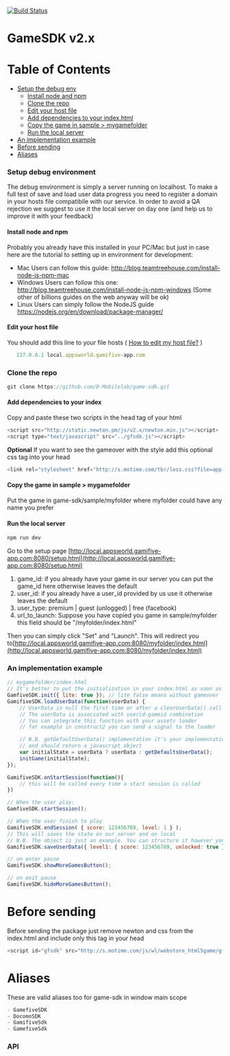 [![Build Status](https://travis-ci.org/D-Mobilelab/game-sdk.svg?branch=master)](https://travis-ci.org/D-Mobilelab/game-sdk)

# GameSDK v2.x

# Table of Contents
+ [Setup the debug env](#setup-debug-environment)
  - [Install node and npm](#install-node-and-npm)
  - [Clone the repo](#clone-the-repo)
  - [Edit your host file](#edit-your-host-file)
  - [Add dependencies to your index.html](#add-dependencies-to-your-index)
  - [Copy the game in sample > mygamefolder](#copy-the-game-in-sample-mygamefolder)
  - [Run the local server](#run-the-local-server)
+ [An implementation example](#an-implementation-example)
+ [Before sending](#before-sending)
+ [Aliases](#aliases)

### Setup debug environment

The debug environment is simply a server running on localhost. To make a full test of save and load user data progress you need to register a domain in your hosts file compatibile with our service.
In order to avoid a QA rejection we suggest to use it the local server on day one (and help us to improve it with your feedback)

#### Install node and npm
Probably you already have this installed in your PC/Mac but just in case here are the tutorial to setting up in environment for development:
-   Mac Users can follow this guide: <http://blog.teamtreehouse.com/install-node-js-npm-mac>
-   Windows Users can follow this one: <http://blog.teamtreehouse.com/install-node-js-npm-windows>
    (Some other of billions guides on the web anyway will be ok)
- Linux Users can simply follow the NodeJS guide <https://nodejs.org/en/download/package-manager/>

#### Edit your host file
You should add this line to your file hosts 
( [How to edit my host file?](http://www.howtogeek.com/howto/27350/beginner-geek-how-to-edit-your-hosts-file/) )

```javascript
   127.0.0.1 local.appsworld.gamifive-app.com
```

### Clone the repo
```javascript
git clone https://github.com/D-Mobilelab/game-sdk.git
```

#### Add dependencies to your index
Copy and paste these two scripts in the head tag of your html

```javascript
<script src="http://static.newton.pm/js/v2.x/newton.min.js"></script>
<script type="text/javascript" src="../gfsdk.js"></script>
```
__Optional__
If you want to see the gameover with the style add this optional css tag into your head
```javascript
<link rel="stylesheet" href="http://s.motime.com/tbr/less.css?file=app-gameover.less&country=ww-appsworld&t=20170111153950" />
```
#### Copy the game in sample > mygamefolder
Put the game in game-sdk/sample/myfolder where myfolder could have any name you prefer

#### Run the local server
```javascript
npm run dev
```

Go to the setup page [http://local.appsworld.gamifive-app.com:8080/setup.html](http://local.appsworld.gamifive-app.com:8080/setup.html)

1.  game_id: 
    if you already have your game in our server you can put the game_id here otherwise leaves the default
2.  user_id: 
    if you already have a user_id provided by us use it otherwise leaves the default
3.  user_type: premium | guest (unlogged) | free (facebook)
4.  url_to_launch:
    Suppose you have copied you game in sample/myfolder this field should be "/myfolder/index.html"

Then you can simply click "Set" and "Launch". This will redirect you to[http://local.appsworld.gamifive-app.com:8080/myfolder/index.html](http://local.appsworld.gamifive-app.com:8080/myfolder/index.html)

### An implementation example

```javascript
// mygamefolder/index.html
// It's better to put the initialization in your index.html as soon as possible
GamfiveSDK.init({ lite: true }); // lite false means without gameover
GamifiveSDK.loadUserData(function(userData) {
    // UserData is null the first time or after a clearUserData() call
    // The userData is associated with userid-gameid combination
    // You can integrate this function with your assets loader
    // for example in construct2 you can send a signal to the loader

    // N.B. getDefaultUserData() implementation it's your implementation responsability
    // and should return a javascript object
    var initialState = userData ? userData : getDefaultsUserData();
    initGame(initialState);
});

GamifiveSDK.onStartSession(function(){
    // this will be called every time a start session is called    
})

// When the user play:
GamfiveSDK.startSession();

// When the user finish to play
GamifiveSDK.endSession( { score: 123456789, level: 1 } );
// This will saves the state on our server and on local
// N.B. The object is just an example. You can structure it however you want
GamifiveSDK.saveUserData({ level1: { score: 123456789, unlocked: true } });

// on enter pause
GamifiveSDK.showMoreGamesButton();

// on exit pause
GamifiveSDK.hideMoreGamesButton();
```

# Before sending
Before sending the package just remove newton and css from the index.html
and include only this tag in your head

```javascript
<script id="gfsdk" src="http://s.motime.com/js/wl/webstore_html5game/gfsdk/dist/gfsdk.min.js"></script>
```

# Aliases
These are valid aliases too for game-sdk in window main scope

```javascript
- GamefiveSDK 
- DocomoSDK
- GamifiveSdk
- GamefiveSdk
```

### API